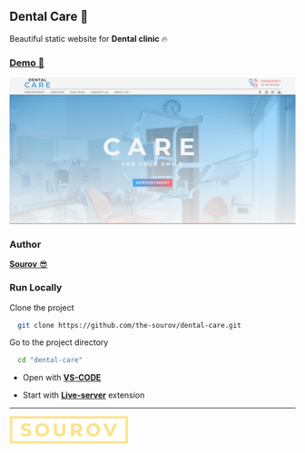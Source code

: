 ## Dental Care 🦷

Beautiful static website for **Dental clinic** 🔥

### [Demo 👀](https://the-sourov.github.io/dental-care/)

![Demo Image](https://github.com/the-sourov/dental-care/blob/main/public/images/demo.png?raw=true)

### Author

[**Sourov** 😎](https://www.github.com/the-sourov)

### Run Locally

Clone the project

```bash
  git clone https://github.com/the-sourov/dental-care.git
```

Go to the project directory

```bash
  cd "dental-care"
```

- Open with [**VS-CODE**](https://code.visualstudio.com/)

- Start with [**Live-server**](https://marketplace.visualstudio.com/items?itemName=ritwickdey.LiveServer) extension

---

![Author Logo](https://raw.githubusercontent.com/the-sourov/the-sourov/main/images/author-logo.png)
